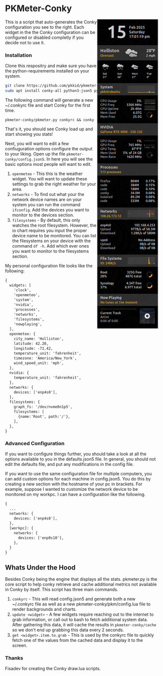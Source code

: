 # PKMeter-Conky
<img align="right" src="preview.png">
This is a script that auto-generates the Conky configuration you see to the
right. Each widget in the the Conky configuration can be configured or disabled
completly if you decide not to use it.

### Installation
Clone this respositry and make sure you have the python-requirements installed
on your system.
```bash
git clone https://github.com/pkkid/pkmeter-conky.git
sudo apt install conky-all python3-json5 python3-dbus
```

The following command will generate a new ~/.conkyrc file and start Conky for
the first time.
```
pkmeter-conky/pkmeter.py conkyrc && conky
```
That's it, you should see Conky load up and start showing you stats!

Next, you will want to edit a few confiuguration options configure the output to your liking.
Open up the file `pkmeter-conky/config.json5`. In here you will see the basic
options most people will want to edit.

1. `openmeteo` - This this is the weather widget. You will want to update these
   settings to grab the right weather for your area.
2. `networks` - To find out what your the network device names are on your system
   you can run the command `ifconfig`. Add the devices you want to monitor to
   the devices section.
3. `filesystems` - By default, this only watches the root filesystem. However,
   the io chart requires you input the proper device name to be monitored. You
   can list the filesystems on your device with the command `df -h`. Add which
   ever ones you want to monitor to the filesystems section.

My personal configuration file looks like the following:
```json5
{
  widgets: [
    'clock',
    'openmeteo',
    'system',
    'nvidia',
    'processes',
    'networks',
    'filesystems',
    'nowplaying',
  ],
  openmeteo: {
    city_name: 'Holliston',
    latitude: 42.20,
    longitude: -71.42,
    temperature_unit: 'fahrenheit',
    timezone: 'America/New_York',
    wind_speed_unit: 'mph',
  },
  nvidia: {
    temperature_unit: 'fahrenheit',
  },
  networks: {
    devices: ['enp4s0'],
  },
  filesystems: {
    graph_fs: '/dev/nvme0n1p5',
    filesystems: [
      {name:'Root', path:'/'},
    ],                 
  },
}
```


### Advanced Configuration

If you want to configure things further, you should take a look at all the options
available to you in the defaults.json5 file. In general, you should not edit the
defaults file, and put any modifications in the config file.

If you want to use the same configuration file for multiple computers, you can
add custom options for each machine in config.json5. You do this by creating a
new section with the hostname of your pc in brackets. For example, suppose I wanted
to customize the network device to be monitored on my workpc. I can have a
configuration like the following.
```json5
{
  ...
  networks: {
    devices: ['enp4s0'],
  },
  [workpc]: {
    networks: {
      devices: ['enp0s10'],
    },
  }
}
```

## Whats Under the Hood
Besides Conky being the engine that displays all the stats. pkmeter.py is the
core script to help conky retrieve and cache additional metrics not available
in Conky by itself. This script has three main commands.

1. `conkyrc` - This will read config.json5 and generate both a new ~/.conkyrc
   file as well as a new pkmeter-conky/pkm/config.lua file to render backgrounds
   and charts.
2. `update <widget>` - A few widgets require reaching out to the internet to
   grab information, or call out to bash to fetch additional system data. After
   gathering this data, it will cache the results in `pkmeter-conky/cache` so
   we don't end up grabbing this data every 2 seconds.
3. `get <widget>.item.to.grab` - This is used by the conkyrc file to quickly
   fetch one of the values from the cached data and display it to the screen.


### Thanks
Fisadev for creating the Conky draw.lua scripts.
